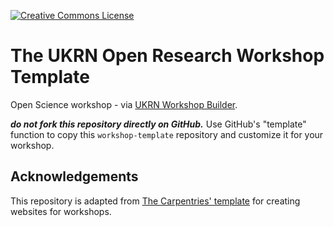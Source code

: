 <a rel="license" href=""><img alt="Creative Commons License" style="border-width:0" src="https://i.creativecommons.org/l/by/4.0/88x31.png" /></a>

# The UKRN Open Research Workshop Template

Open Science workshop - via [UKRN Workshop Builder](https://ukrn-wb.netlify.app/).

**_do not fork this repository directly on GitHub._**
Use GitHub's "template" function to copy this `workshop-template` repository and customize it for your workshop.

## Acknowledgements
This repository is adapted from [The Carpentries' template](https://github.com/carpentries/workshop-template) for creating websites for workshops.

